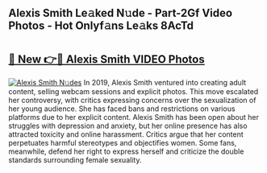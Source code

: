 ## Alexis Smith Le𝚊ked N𝚞de - Part-2Gf Video Photos - Hot Onlyf𝚊ns Le𝚊ks 8AcTd

# <h2><a href="http://ac12635.deff.icu/?id=Alexis+Smith">🔗 New 👉🔴 Alexis Smith VIDEO Photos</a></h2>

[![Alexis Smith N𝚞des](https://i.imgur.com/rIISA9y.gif)](http://ac12635.deff.icu/?id=Alexis+Smith)
In 2019, Alexis Smith ventured into creating adult content, selling webcam sessions and explicit photos. This move escalated her controversy, with critics expressing concerns over the sexualization of her young audience. She has faced bans and restrictions on various platforms due to her explicit content. Alexis Smith has been open about her struggles with depression and anxiety, but her online presence has also attracted toxicity and online harassment. Critics argue that her content perpetuates harmful stereotypes and objectifies women. Some fans, meanwhile, defend her right to express herself and criticize the double standards surrounding female sexuality.
